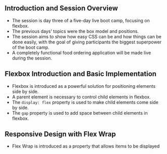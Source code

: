 ## Introduction and Session Overview

- The session is day three of a five-day live boot camp, focusing on flexbox.
- The previous days' topics were the box model and positions.
- The session aims to show how easy CSS can be and how things can be done easily, with the goal of giving participants the biggest superpower of the boot camp.
- A completely functional food ordering application will be made live during the session.

## Flexbox Introduction and Basic Implementation

- Flexbox is introduced as a powerful solution for positioning elements side by side.
- A parent element is necessary to control child elements in flexbox.
- The `display: flex` property is used to make child elements come side by side.
- The `gap` property is used to add space between child elements in flexbox.

## Responsive Design with Flex Wrap

- Flex Wrap is introduced as a property that allows items to be displayed